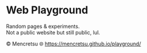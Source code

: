 # Web Playground  

Random pages & experiments.  
Not a public website but still public, lul.  

© Mencretsu
🌐 https://mencretsu.github.io/playground/
